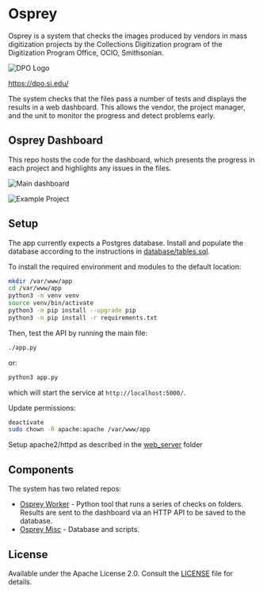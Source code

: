 # Osprey

Osprey is a system that checks the images produced by vendors in mass
digitization projects by the Collections Digitization program of the
Digitization Program Office, OCIO, Smithsonian.

![DPO Logo](https://github.com/Smithsonian/Osprey/assets/2302171/fa136270-943d-47f3-8a86-2eb6660b2913)

https://dpo.si.edu/

The system checks that the files pass a number of tests and displays
the results in a web dashboard. This allows the vendor, the
project manager, and the unit to monitor the progress and detect
problems early.

## Osprey Dashboard

This repo hosts the code for the dashboard, which presents the progress in each project and highlights any issues in the files.

![Main dashboard](https://user-images.githubusercontent.com/2302171/200641626-1f560bac-6245-447d-9a1f-b72249a47ca9.png)


![Example Project](https://user-images.githubusercontent.com/2302171/200641552-ac89022c-e79e-421d-9ac9-c120cbdb20a5.png)


## Setup

The app currently expects a Postgres database. Install and populate the database according to the instructions in [database/tables.sql](https://github.com/Smithsonian/Osprey_Misc/tree/main/database).

To install the required environment and modules to the default location:

```bash
mkdir /var/www/app
cd /var/www/app
python3 -m venv venv
source venv/bin/activate
python3 -m pip install --upgrade pip
python3 -m pip install -r requirements.txt
```

Then, test the API by running the main file:

```bash
./app.py
```

or:

```bash
python3 app.py
```

which will start the service at `http://localhost:5000/`.

Update permissions:

```bash
deactivate
sudo chown -R apache:apache /var/www/app
```

Setup apache2/httpd as described in the [web_server](web_server) folder

## Components

The system has two related repos:

 * [Osprey Worker](https://github.com/Smithsonian/Osprey_Worker/) - Python tool that runs a series of checks on folders. Results are sent to the dashboard via an HTTP API to be saved to the database.
 * [Osprey Misc](https://github.com/Smithsonian/Osprey_Misc/) - Database and scripts.

## License

Available under the Apache License 2.0. Consult the [LICENSE](LICENSE) file for details.
